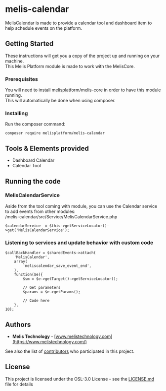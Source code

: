 # melis-calendar

MelisCalendar is made to provide a calendar tool and dashboard item to help schedule events on the platform.

## Getting Started

These instructions will get you a copy of the project up and running on your machine.  
This Melis Platform module is made to work with the MelisCore.

### Prerequisites

You will need to install melisplatform/melis-core in order to have this module running.  
This will automatically be done when using composer.

### Installing

Run the composer command:
```
composer require melisplatform/melis-calendar
```

## Tools & Elements provided

* Dashboard Calendar
* Calendar Tool

## Running the code

### MelisCalendarService  
Aside from the tool coming with module, you can use  the Calendar service to add events from other modules:  
/melis-calendar/src/Service/MelisCalendarService.php  
```
$calendarService  = $this->getServiceLocator()->get('MelisCalendarService');  
```  

### Listening to services and update behavior with custom code  
```  
$callBackHandler = $sharedEvents->attach(  
	'MelisCalendar',  
	array(  
	    'meliscalendar_save_event_end',  
	),  
	function($e){  
		$sm = $e->getTarget()->getServiceLocator();  
		
		// Get parameters  
		$params = $e->getParams();  
		
		// Code here  
	},
10);
```  

## Authors

* **Melis Technology** - [www.melistechnology.com](https://www.melistechnology.com/)

See also the list of [contributors](https://github.com/melisplatform/melis-calendar/contributors) who participated in this project.


## License

This project is licensed under the OSL-3.0 License - see the [LICENSE.md](LICENSE.md) file for details